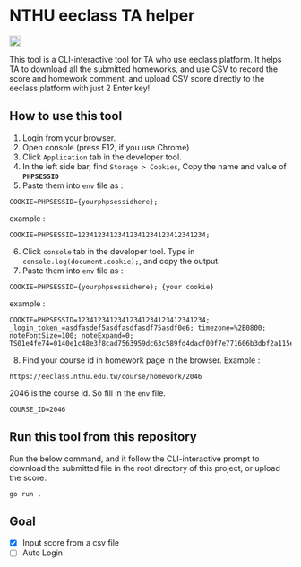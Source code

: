 # NTHU eeclass TA helper 

[<img alt="github" src="https://img.shields.io/badge/github-NTHU--eeclass--helper-blue?style=for-the-badge&logo=github" height="20">](https://github.com/BWbwchen/NTHU-eeclass-helper)

This tool is a CLI-interactive tool for TA who use eeclass platform. It helps TA to download all the submitted homeworks, and use CSV to record the score and homework comment, and upload CSV score directly to the eeclass platform with just 2 Enter key!

## How to use this tool
1. Login from your browser.
2. Open console (press F12, if you use Chrome)
3. Click `Application` tab in the developer tool.
4. In the left side bar, find `Storage > Cookies`, Copy the name and value of **`PHPSESSID`**
5. Paste them into `env` file as :
```
COOKIE=PHPSESSID={yourphpsessidhere};
```
example :
```
COOKIE=PHPSESSID=12341234123412341234123412341234;
```
6. Click `console` tab in the developer tool. Type in `console.log(document.cookie);`, and copy the output.
7.  Paste them into `env` file as :
```
COOKIE=PHPSESSID={yourphpsessidhere}; {your cookie}
```
example :
```
COOKIE=PHPSESSID=12341234123412341234123412341234; _login_token_=asdfasdef5asdfasdfasdf75asdf0e6; timezone=%2B0800; noteFontSize=100; noteExpand=0; TS01e4fe74=0140e1c48e3f8cad7563959dc63c589fd4dacf00f7e771606b3dbf2a115easdfasdfasdfasdf75a1easdfasdfasdfasdfasdfasdf2c96270a62ea1b1f1d624ca09a6d7asdfasdfasdf57a67474d57f03f643537207bbfef588d12f28a12ac1c57bc50322bb04e8500d0467d65c85d34d3a95f9
```
8. Find your course id in homework page in the browser. Example :
```
https://eeclass.nthu.edu.tw/course/homework/2046
```
2046 is the course id. So fill in the `env` file.
```
COURSE_ID=2046
```

## Run this tool from this repository
Run the below command, and it follow the CLI-interactive prompt to download the submitted file in the root directory of this project, or upload the score.
```
go run .
```

## Goal
- [x] Input score from a csv file
- [ ] Auto Login